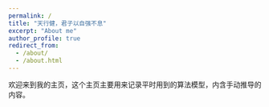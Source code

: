 ```yaml
---
permalink: /
title: "天行健，君子以自强不息"
excerpt: "About me"
author_profile: true
redirect_from: 
  - /about/
  - /about.html
---
```


欢迎来到我的主页，这个主页主要用来记录平时用到的算法模型，内含手动推导的内容。

